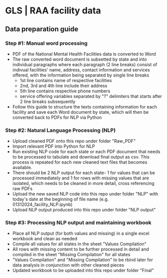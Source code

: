 # GLS | RAA facility data
## Data preparation guide
### Step #1: Manual word processing
* PDF of the National Mental Health Facilities data is converted to Word
* The raw converted word document is subsetted by state and into individual paragraphs where each paragraph (2 line breaks) consist of indivual facilities' name, address, contact information and services offered, with the information being separated by single line breaks
  * 1st line contains name of respective facilities
  * 2nd, 3rd and 4th line include their address
  * 5th line contains respective phone numbers
  * service offering variables separated by "?" delimiters that starts after 2 line breaks subsequently
* Follow this guide to structure the texts containing information for each facility and save each Word document by state, which will then be converted back to PDFs for NLP via Python
### Step #2: Natural Language Processing (NLP)
* Upload cleaned PDF onto this repo under folder "Raw_PDF"
* Import relevant PDF into Python for NLP
* Run existing NLP code for each state or each PDF document that needs to be processed to tabulate and download final output as csv. This process is repeated for each new cleaned text files that becomes available.
* There should be 2 NLP output for each state- 1 for values that can be processed immediately and 1 for rows with missing values that are isolated, which needs to be cleaned in more detail, cross referencing raw PDFs
* Upload the new saved NLP code into this repo under folder "NLP" with today's date at the beginning of file name (e.g. 01312024_facility_NLP.ipynb)
* Upload NLP output produced into this repo under folder "NLP output"
### Step #3: Processing NLP output and maintaining workbook
* Place all NLP output (for both values and missing) in a single excel workbook and clean as needed
* Compile all values for all states in the sheet "Values Compilation"
* All rows with missing content to be further processed in detail and compiled in the sheet "Missing Compilation" for all states
* "Values Compilation" and "Missing Compilation" to be rbind later for data analysis in conjunction with other cleaned pieces
* Updated workbook to be uploaded into this repo under folder "Final"
